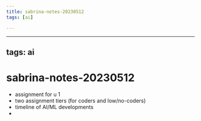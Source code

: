 ```yaml
---
title: sabrina-notes-20230512
tags: [ai]

---
```


---
tags: ai
---
# sabrina-notes-20230512

- assignment for u 1
- two assignment tiers (for coders and low/no-coders)
- timeline of AI/ML developments
- 